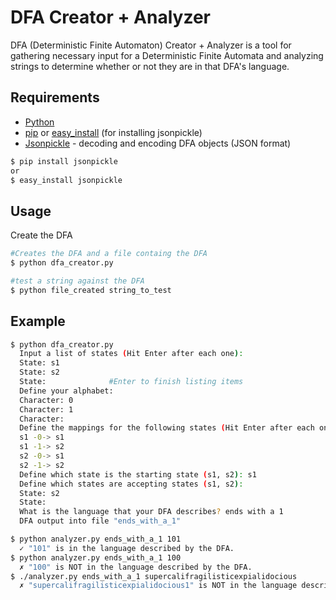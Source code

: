 DFA Creator + Analyzer
=========

DFA (Deterministic Finite Automaton) Creator + Analyzer is a tool for gathering necessary input for a Deterministic Finite Automata and analyzing strings to determine whether or not they are in that DFA's language.

Requirements
--------------
- [Python](https://www.python.org/)
- [pip](https://pypi.python.org/pypi/pip) or [easy_install](http://docs.ansible.com/easy_install_module.html) (for installing jsonpickle)
- [Jsonpickle](http://jsonpickle.github.io/) - decoding and encoding DFA objects (JSON format)


```sh
$ pip install jsonpickle
or
$ easy_install jsonpickle
```

Usage
----

Create the DFA
```sh
#Creates the DFA and a file containg the DFA
$ python dfa_creator.py

#test a string against the DFA
$ python file_created string_to_test
```
Example
----

```sh
$ python dfa_creator.py 
  Input a list of states (Hit Enter after each one): 
  State: s1
  State: s2
  State:              #Enter to finish listing items
  Define your alphabet: 
  Character: 0
  Character: 1
  Character: 
  Define the mappings for the following states (Hit Enter after each one): 
  s1 -0-> s1
  s1 -1-> s2
  s2 -0-> s1
  s2 -1-> s2
  Define which state is the starting state (s1, s2): s1
  Define which states are accepting states (s1, s2): 
  State: s2
  State: 
  What is the language that your DFA describes? ends with a 1
  DFA output into file "ends_with_a_1"

$ python analyzer.py ends_with_a_1 101
  ✓ "101" is in the language described by the DFA.
$ python analyzer.py ends_with_a_1 100
  ✗ "100" is NOT in the language described by the DFA.
$ ./analyzer.py ends_with_a_1 supercalifragilisticexpialidocious
  ✗ "supercalifragilisticexpialidocious1" is NOT in the language described by the DFA.
```
